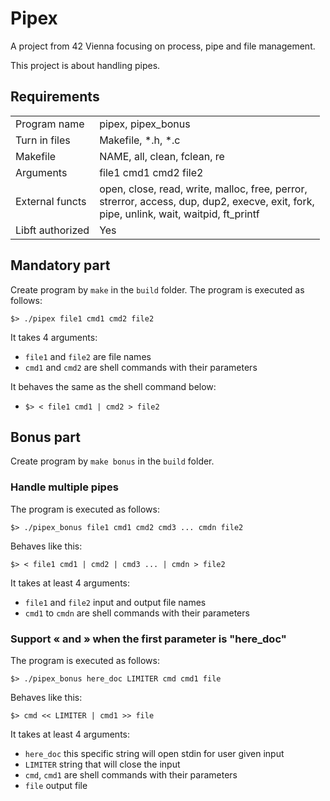 
# Pipex

A project from 42 Vienna focusing on process, pipe and file management.

This project is about handling pipes.
## Requirements
|||
|----------|----------|
|Program name | pipex, pipex_bonus|
| Turn in files | Makefile, *.h, *.c |
|Makefile | NAME, all, clean, fclean, re |
|Arguments | file1 cmd1 cmd2 file2 |
|External functs | open, close, read, write, malloc, free, perror, <br>strerror, access, dup, dup2, execve, exit, fork,<br>pipe, unlink, wait, waitpid, ft_printf |
|Libft authorized | Yes


## Mandatory part

Create program by `make` in the `build` folder.
The program is executed as follows:

`$> ./pipex file1 cmd1 cmd2 file2`

It takes 4 arguments:
- `file1` and `file2` are file names
- `cmd1` and `cmd2` are shell commands with their parameters

It behaves the same as the shell command below:

- `$> < file1 cmd1 | cmd2 > file2`


## Bonus part

Create program by `make bonus` in the `build` folder.
### Handle multiple pipes
The program is executed as follows:

`$> ./pipex_bonus file1 cmd1 cmd2 cmd3 ... cmdn file2`

Behaves like this:

`$> < file1 cmd1 | cmd2 | cmd3 ... | cmdn > file2`

It takes at least 4 arguments:
- `file1` and `file2` input and output file names
- `cmd1` to `cmdn` are shell commands with their parameters


### Support « and » when the first parameter is "here_doc"
The program is executed as follows:

`$> ./pipex_bonus here_doc LIMITER cmd cmd1 file`

Behaves like this:

`$> cmd << LIMITER | cmd1 >> file`


It takes at least 4 arguments:
- `here_doc` this specific string will open stdin for user given input
- `LIMITER` string that will close the input
- `cmd`, `cmd1` are shell commands with their parameters
- `file` output file
